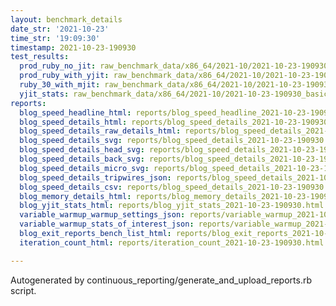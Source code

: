 ```yaml
---
layout: benchmark_details
date_str: '2021-10-23'
time_str: '19:09:30'
timestamp: 2021-10-23-190930
test_results:
  prod_ruby_no_jit: raw_benchmark_data/x86_64/2021-10/2021-10-23-190930_basic_benchmark_prod_ruby_no_jit.json
  prod_ruby_with_yjit: raw_benchmark_data/x86_64/2021-10/2021-10-23-190930_basic_benchmark_prod_ruby_with_yjit.json
  ruby_30_with_mjit: raw_benchmark_data/x86_64/2021-10/2021-10-23-190930_basic_benchmark_ruby_30_with_mjit.json
  yjit_stats: raw_benchmark_data/x86_64/2021-10/2021-10-23-190930_basic_benchmark_yjit_stats.json
reports:
  blog_speed_headline_html: reports/blog_speed_headline_2021-10-23-190930.html
  blog_speed_details_html: reports/blog_speed_details_2021-10-23-190930.html
  blog_speed_details_raw_details_html: reports/blog_speed_details_2021-10-23-190930.raw_details.html
  blog_speed_details_svg: reports/blog_speed_details_2021-10-23-190930.svg
  blog_speed_details_head_svg: reports/blog_speed_details_2021-10-23-190930.head.svg
  blog_speed_details_back_svg: reports/blog_speed_details_2021-10-23-190930.back.svg
  blog_speed_details_micro_svg: reports/blog_speed_details_2021-10-23-190930.micro.svg
  blog_speed_details_tripwires_json: reports/blog_speed_details_2021-10-23-190930.tripwires.json
  blog_speed_details_csv: reports/blog_speed_details_2021-10-23-190930.csv
  blog_memory_details_html: reports/blog_memory_details_2021-10-23-190930.html
  blog_yjit_stats_html: reports/blog_yjit_stats_2021-10-23-190930.html
  variable_warmup_warmup_settings_json: reports/variable_warmup_2021-10-23-190930.warmup_settings.json
  variable_warmup_stats_of_interest_json: reports/variable_warmup_2021-10-23-190930.stats_of_interest.json
  blog_exit_reports_bench_list_html: reports/blog_exit_reports_2021-10-23-190930.bench_list.html
  iteration_count_html: reports/iteration_count_2021-10-23-190930.html

---
```

Autogenerated by continuous_reporting/generate_and_upload_reports.rb script.
